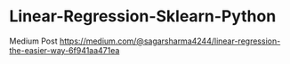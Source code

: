 # Linear-Regression-Sklearn-Python
Medium Post
https://medium.com/@sagarsharma4244/linear-regression-the-easier-way-6f941aa471ea
